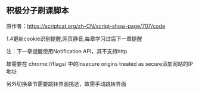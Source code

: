 ## 积极分子刷课脚本

原作者：https://scriptcat.org/zh-CN/script-show-page/707/code

1.4更新cookie识别提醒,网页静音,每章学习过后下一章提醒

注：下一章提醒使用Notification API，其不支持http

故需要在 chrome://flags/  中的Insecure origins treated as secure添加网站的IP地址

另外切换章节需要跳转界面挑选，故需手动跳转界面
